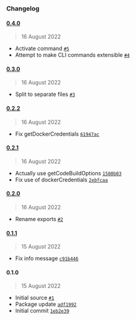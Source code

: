 ### Changelog

#### [0.4.0](https://github.com/isotoma/cdk-manager/compare/0.3.0...0.4.0)

> 16 August 2022

- Activate command [`#5`](https://github.com/isotoma/cdk-manager/pull/5)
- Attempt to make CLI commands extensible [`#4`](https://github.com/isotoma/cdk-manager/pull/4)

#### [0.3.0](https://github.com/isotoma/cdk-manager/compare/0.2.2...0.3.0)

> 16 August 2022

- Split to separate files [`#3`](https://github.com/isotoma/cdk-manager/pull/3)

#### [0.2.2](https://github.com/isotoma/cdk-manager/compare/0.2.1...0.2.2)

> 16 August 2022

- Fix getDockerCredentials [`61947ac`](https://github.com/isotoma/cdk-manager/commit/61947acb8457275b559c52007a81baaa9375912c)

#### [0.2.1](https://github.com/isotoma/cdk-manager/compare/0.2.0...0.2.1)

> 16 August 2022

- Actually use getCodeBuildOptions [`1580b03`](https://github.com/isotoma/cdk-manager/commit/1580b03e2337e99f5d1668d44d89a2baea2c6134)
- Fix use of dockerCredentials [`2ebfcaa`](https://github.com/isotoma/cdk-manager/commit/2ebfcaa79ad4578905e01042feabc376e4a41197)

#### [0.2.0](https://github.com/isotoma/cdk-manager/compare/0.1.1...0.2.0)

> 16 August 2022

- Rename exports [`#2`](https://github.com/isotoma/cdk-manager/pull/2)

#### [0.1.1](https://github.com/isotoma/cdk-manager/compare/0.1.0...0.1.1)

> 15 August 2022

- Fix info message [`c91b446`](https://github.com/isotoma/cdk-manager/commit/c91b4465c2dadd943174d2fc857a0be81730f033)

#### 0.1.0

> 15 August 2022

- Initial source [`#1`](https://github.com/isotoma/cdk-manager/pull/1)
- Package update [`adf1992`](https://github.com/isotoma/cdk-manager/commit/adf1992650ab2fc006184f0138fa5635867ce0cf)
- Initial commit [`1eb2e39`](https://github.com/isotoma/cdk-manager/commit/1eb2e39d2a6cc83ddf36f3c9ac478210b7923c8f)

